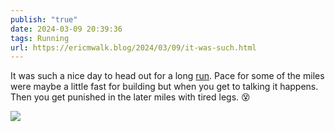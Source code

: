 ```yaml
---
publish: "true"
date: 2024-03-09 20:39:36
tags: Running
url: https://ericmwalk.blog/2024/03/09/it-was-such.html
---
```


It was such a nice day to head out for a long [run](https://strava.com/activities/10926013025). Pace for some of the miles were maybe a little fast for building but when you get to talking it happens. Then you get punished in the later miles with tired legs. 😵

![](https://ericmwalk.blog/uploads/2024/img-8186.jpeg)